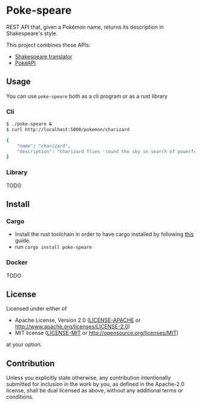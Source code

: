 # Poke-speare

REST API that, given a Pokémon name, returns its description in Shakespeare's
style.

This project combines these APIs:
- [Shakespeare translator](https://funtranslations.com/api/shakespeare)
- [PokéAPI](https://pokeapi.co/)

## Usage

You can use `poke-speare` both as a cli program or as a rust library

### Cli

```sh
$ ./poke-speare &
$ curl http://localhost:5000/pokemon/charizard

{
    "name": "charizard",
    "description": "Charizard flies 'round the sky in search of powerful opponents."
}

```

### Library

TODO

## Install

### Cargo

- Install the rust toolchain in order to have cargo installed by following
  [this](https://www.rust-lang.org/tools/install) guide.
- run `cargo install poke-speare`

### Docker

TODO

## License

Licensed under either of

 * Apache License, Version 2.0
   ([LICENSE-APACHE](LICENSE-APACHE) or http://www.apache.org/licenses/LICENSE-2.0)
 * MIT license
   ([LICENSE-MIT](LICENSE-MIT) or http://opensource.org/licenses/MIT)

at your option.

## Contribution

Unless you explicitly state otherwise, any contribution intentionally submitted
for inclusion in the work by you, as defined in the Apache-2.0 license, shall be
dual licensed as above, without any additional terms or conditions.
